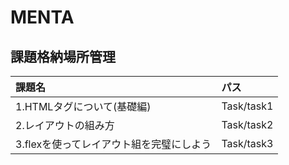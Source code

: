 # MENTA
## 課題格納場所管理

| 課題名| パス |
|:-----------|:------------|
|1.HTMLタグについて(基礎編)|Task/task1|
|2.レイアウトの組み方|Task/task2|
|3.flexを使ってレイアウト組を完璧にしよう|Task/task3|